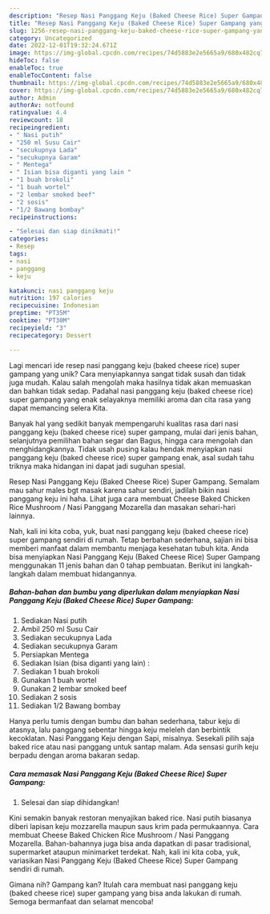 ```yaml
---
description: "Resep Nasi Panggang Keju (Baked Cheese Rice) Super Gampang yang Bisa Manjain Lidah"
title: "Resep Nasi Panggang Keju (Baked Cheese Rice) Super Gampang yang Bisa Manjain Lidah"
slug: 1256-resep-nasi-panggang-keju-baked-cheese-rice-super-gampang-yang-bisa-manjain-lidah
category: Uncategorized
date: 2022-12-01T19:32:24.671Z
image: https://img-global.cpcdn.com/recipes/74d5883e2e5665a9/680x482cq70/nasi-panggang-keju-baked-cheese-rice-super-gampang-foto-resep-utama.jpg
hideToc: false
enableToc: true
enableTocContent: false
thumbnail: https://img-global.cpcdn.com/recipes/74d5883e2e5665a9/680x482cq70/nasi-panggang-keju-baked-cheese-rice-super-gampang-foto-resep-utama.jpg
cover: https://img-global.cpcdn.com/recipes/74d5883e2e5665a9/680x482cq70/nasi-panggang-keju-baked-cheese-rice-super-gampang-foto-resep-utama.jpg
author: Admin
authorAv: notfound
ratingvalue: 4.4
reviewcount: 18
recipeingredient:
- " Nasi putih"
- "250 ml Susu Cair"
- "secukupnya Lada"
- "secukupnya Garam"
- " Mentega"
- " Isian bisa diganti yang lain "
- "1 buah brokoli"
- "1 buah wortel"
- "2 lembar smoked beef"
- "2 sosis"
- "1/2 Bawang bombay"
recipeinstructions:

- "Selesai dan siap dinikmati!"
categories:
- Resep
tags:
- nasi
- panggang
- keju

katakunci: nasi panggang keju 
nutrition: 197 calories
recipecuisine: Indonesian
preptime: "PT35M"
cooktime: "PT30M"
recipeyield: "3"
recipecategory: Dessert

---
```





Lagi mencari ide resep nasi panggang keju (baked cheese rice) super gampang yang unik? Cara menyiapkannya sangat tidak susah dan tidak juga mudah. Kalau salah mengolah maka hasilnya tidak akan memuaskan dan bahkan tidak sedap. Padahal nasi panggang keju (baked cheese rice) super gampang yang enak selayaknya memiliki aroma dan cita rasa yang dapat memancing selera Kita.





Banyak hal yang sedikit banyak mempengaruhi kualitas rasa dari nasi panggang keju (baked cheese rice) super gampang, mulai dari jenis bahan, selanjutnya pemilihan bahan segar dan Bagus, hingga cara mengolah dan menghidangkannya. Tidak usah pusing kalau hendak menyiapkan nasi panggang keju (baked cheese rice) super gampang enak,      asal sudah tahu triknya maka hidangan ini dapat jadi suguhan spesial.














Resep Nasi Panggang Keju (Baked Cheese Rice) Super Gampang. Semalam mau sahur males bgt masak karena sahur sendiri, jadilah bikin nasi panggang keju ini haha. Lihat juga cara membuat Cheese Baked Chicken Rice Mushroom / Nasi Panggang Mozarella dan masakan sehari-hari lainnya.






Nah, kali ini kita coba, yuk, buat nasi panggang keju (baked cheese rice) super gampang sendiri di rumah. Tetap berbahan sederhana, sajian ini bisa memberi manfaat dalam membantu menjaga kesehatan tubuh kita. Anda bisa menyiapkan Nasi Panggang Keju (Baked Cheese Rice) Super Gampang menggunakan 11 jenis bahan dan 0 tahap pembuatan. Berikut ini langkah-langkah dalam membuat hidangannya.

<!--inarticleads1-->

##### Bahan-bahan dan bumbu yang diperlukan dalam menyiapkan Nasi Panggang Keju (Baked Cheese Rice) Super Gampang:

1. Sediakan  Nasi putih
1. Ambil 250 ml Susu Cair
1. Sediakan secukupnya Lada
1. Sediakan secukupnya Garam
1. Persiapkan  Mentega
1. Sediakan  Isian (bisa diganti yang lain) :
1. Sediakan 1 buah brokoli
1. Gunakan 1 buah wortel
1. Gunakan 2 lembar smoked beef
1. Sediakan 2 sosis
1. Sediakan 1/2 Bawang bombay


Hanya perlu tumis dengan bumbu dan bahan sederhana, tabur keju di atasnya, lalu panggang sebentar hingga keju meleleh dan berbintik kecoklatan. Nasi Panggang Keju dengan Sapi, misalnya. Sesekali pilih saja baked rice atau nasi panggang untuk santap malam. Ada sensasi gurih keju berpadu dengan aroma bakaran sedap. 

<!--inarticleads2-->

##### Cara memasak Nasi Panggang Keju (Baked Cheese Rice) Super Gampang:


1. Selesai dan siap dihidangkan!

Kini semakin banyak restoran menyajikan baked rice. Nasi putih biasanya diberi lapisan keju mozzarella maupun saus krim pada permukaannya. Cara membuat Cheese Baked Chicken Rice Mushroom / Nasi Panggang Mozarella. Bahan-bahannya juga bisa anda dapatkan di pasar tradisional, supermarket ataupun minimarket terdekat. Nah, kali ini kita coba, yuk, variasikan Nasi Panggang Keju (Baked Cheese Rice) Super Gampang sendiri di rumah. 

Gimana nih? Gampang kan? Itulah cara membuat nasi panggang keju (baked cheese rice) super gampang yang bisa anda lakukan di rumah. Semoga bermanfaat dan selamat mencoba!
